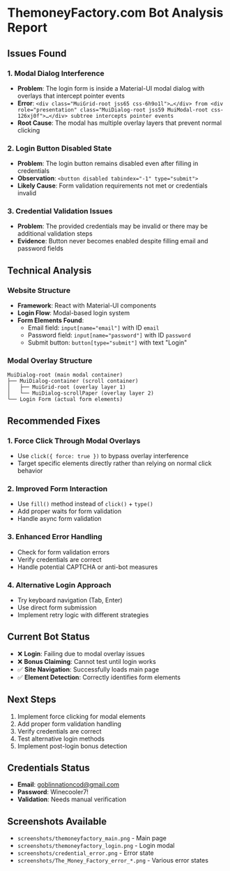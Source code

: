 # ThemoneyFactory.com Bot Analysis Report

## Issues Found

### 1. Modal Dialog Interference
- **Problem**: The login form is inside a Material-UI modal dialog with overlays that intercept pointer events
- **Error**: `<div class="MuiGrid-root jss65 css-6h9o1l">…</div> from <div role="presentation" class="MuiDialog-root jss59 MuiModal-root css-126xj0f">…</div> subtree intercepts pointer events`
- **Root Cause**: The modal has multiple overlay layers that prevent normal clicking

### 2. Login Button Disabled State
- **Problem**: The login button remains disabled even after filling in credentials
- **Observation**: `<button disabled tabindex="-1" type="submit">`
- **Likely Cause**: Form validation requirements not met or credentials invalid

### 3. Credential Validation Issues
- **Problem**: The provided credentials may be invalid or there may be additional validation steps
- **Evidence**: Button never becomes enabled despite filling email and password fields

## Technical Analysis

### Website Structure
- **Framework**: React with Material-UI components
- **Login Flow**: Modal-based login system
- **Form Elements Found**:
  - Email field: `input[name="email"]` with ID `email`
  - Password field: `input[name="password"]` with ID `password`
  - Submit button: `button[type="submit"]` with text "Login"

### Modal Overlay Structure
```
MuiDialog-root (main modal container)
├── MuiDialog-container (scroll container)
│   ├── MuiGrid-root (overlay layer 1)
│   └── MuiDialog-scrollPaper (overlay layer 2)
└── Login Form (actual form elements)
```

## Recommended Fixes

### 1. Force Click Through Modal Overlays
- Use `click({ force: true })` to bypass overlay interference
- Target specific elements directly rather than relying on normal click behavior

### 2. Improved Form Interaction
- Use `fill()` method instead of `click()` + `type()`
- Add proper waits for form validation
- Handle async form validation

### 3. Enhanced Error Handling
- Check for form validation errors
- Verify credentials are correct
- Handle potential CAPTCHA or anti-bot measures

### 4. Alternative Login Approach
- Try keyboard navigation (Tab, Enter)
- Use direct form submission
- Implement retry logic with different strategies

## Current Bot Status
- ❌ **Login**: Failing due to modal overlay issues
- ❌ **Bonus Claiming**: Cannot test until login works
- ✅ **Site Navigation**: Successfully loads main page
- ✅ **Element Detection**: Correctly identifies form elements

## Next Steps
1. Implement force clicking for modal elements
2. Add proper form validation handling
3. Verify credentials are correct
4. Test alternative login methods
5. Implement post-login bonus detection

## Credentials Status
- **Email**: goblinnationcod@gmail.com
- **Password**: Winecooler7!
- **Validation**: Needs manual verification

## Screenshots Available
- `screenshots/themoneyfactory_main.png` - Main page
- `screenshots/themoneyfactory_login.png` - Login modal
- `screenshots/credential_error.png` - Error state
- `screenshots/The_Money_Factory_error_*.png` - Various error states